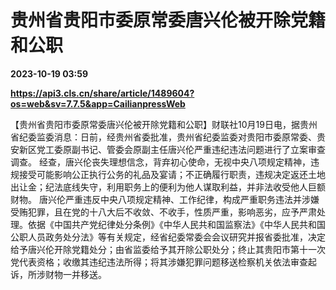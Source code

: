 # 贵州省贵阳市委原常委唐兴伦被开除党籍和公职

**2023-10-19 03:59**

**https://api3.cls.cn/share/article/1489604?os=web&sv=7.7.5&app=CailianpressWeb**

【贵州省贵阳市委原常委唐兴伦被开除党籍和公职】财联社10月19日电，据贵州省纪委监委消息：日前，经贵州省委批准，贵州省纪委监委对贵阳市委原常委、贵安新区党工委原副书记、管委会原副主任唐兴伦严重违纪违法问题进行了立案审查调查。 经查，唐兴伦丧失理想信念，背弃初心使命，无视中央八项规定精神，违规接受可能影响公正执行公务的礼品及宴请；不正确履行职责，违规决定返还土地出让金；纪法底线失守，利用职务上的便利为他人谋取利益，并非法收受他人巨额财物。 唐兴伦严重违反中央八项规定精神、工作纪律，构成严重职务违法并涉嫌受贿犯罪，且在党的十八大后不收敛、不收手，性质严重，影响恶劣，应予严肃处理。依据《中国共产党纪律处分条例》《中华人民共和国监察法》《中华人民共和国公职人员政务处分法》等有关规定，经省纪委常委会会议研究并报省委批准，决定给予唐兴伦开除党籍处分；由省监委给予其开除公职处分；终止其贵阳市第十一次党代表资格；收缴其违纪违法所得；将其涉嫌犯罪问题移送检察机关依法审查起诉，所涉财物一并移送。